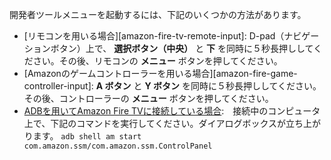 開発者ツールメニューを起動するには、下記のいくつかの方法があります。

*   [リモコンを用いる場合][amazon-fire-tv-remote-input]: D-pad（ナビゲーションボタン）上で、 **選択ボタン（中央）** と **下** を同時に５秒長押ししてください。その後、リモコンの **メニュー** ボタンを押してください。
*   [Amazonのゲームコントローラーを用いる場合][amazon-fire-game-controller-input]:  **A ボタン** と **Y ボタン** を同時に５秒長押ししてください。その後、コントローラーの **メニュー** ボタンを押してください。
*   [ADBを用いてAmazon Fire TVに接続している場合](connecting-adb-to-fire-tv-device):　接続中のコンピュータ上で、下記のコマンドを実行してください。ダイアログボックスが立ち上がります。 `adb shell am start com.amazon.ssm/com.amazon.ssm.ControlPanel`

